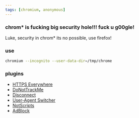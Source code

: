 ```yaml
---
tags: [chromium, anonymous]
---
```


### chrom* is fucking big security hole!!! fuck u g00gle!

Luke, security in chrom* its no possible, use firefox!

### use

```bash
chromium --incognito --user-data-dir=/tmp/chrome
```

### plugins

 * [HTTPS Everywhere](https://chrome.google.com/webstore/detail/https-everywhere/gcbommkclmclpchllfjekcdonpmejbdp)
 * [DoNotTrackMe](https://chrome.google.com/webstore/detail/donottrackme/epanfjkfahimkgomnigadpkobaefekcd)
 * [Disconnect](https://chrome.google.com/webstore/detail/disconnect/jeoacafpbcihiomhlakheieifhpjdfeo)
 * [User-Agent Switcher](https://chrome.google.com/webstore/detail/user-agent-switcher/lkmofgnohbedopheiphabfhfjgkhfcgf)
 * [NotScripts](https://chrome.google.com/webstore/detail/notscripts/odjhifogjcknibkahlpidmdajjpkkcfn)
 * [AdBlock](https://chrome.google.com/webstore/detail/adblock/gighmmpiobklfepjocnamgkkbiglidom)

